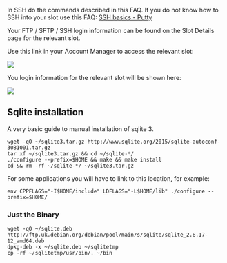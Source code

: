 
In SSH do the commands described in this FAQ. If you do not know how to SSH into your slot use this FAQ: [SSH basics - Putty](https://www.feralhosting.com/faq/view?question=12)

Your FTP / SFTP / SSH login information can be found on the Slot Details page for the relevant slot.

Use this link in your Account Manager to access the relevant slot:

![](https://raw.github.com/feralhosting/feralfilehosting/master/Feral%20Wiki/0%20Generic/slot_detail_link.png)

You login information for the relevant slot will be shown here:

![](https://raw.github.com/feralhosting/feralfilehosting/master/Feral%20Wiki/0%20Generic/slot_detail_ssh.png)

Sqlite installation
---

A very basic guide to manual installation of sqlite 3.

~~~
wget -qO ~/sqlite3.tar.gz http://www.sqlite.org/2015/sqlite-autoconf-3081001.tar.gz
tar xf ~/sqlite3.tar.gz && cd ~/sqlite-*/
./configure --prefix=$HOME && make && make install
cd && rm -rf ~/sqlite-*/ ~/sqlite3.tar.gz
~~~

For some applications you will have to link to this location, for example:

~~~
env CPPFLAGS="-I$HOME/include" LDFLAGS="-L$HOME/lib" ./configure --prefix=$HOME/
~~~

### Just the Binary

~~~
wget -qO ~/sqlite.deb http://ftp.uk.debian.org/debian/pool/main/s/sqlite/sqlite_2.8.17-12_amd64.deb
dpkg-deb -x ~/sqlite.deb ~/sqlitetmp
cp -rf ~/sqlitetmp/usr/bin/. ~/bin
~~~
